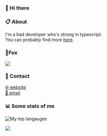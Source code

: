 
### 👋 Hi there 

### 📋 About

I'm a bad developer who's strong in typescript. \
You can probably find more [here](https://pxseu.com/bio).

### 🦊Fox

![](https://pxseu.loves.moe/2ELJv3at3.gif)

### 📱 Contact

[🌐 website](https://www.pxseu.com) \
[📧 email](mailto:contact.pxseu@gmail.com)

### 📊 Some stats of me
<!-- ![My github stats!](https://github-readme-stats.vercel.app/api?username=pxseu&show_icons=true&theme=radical&custom_title=My%20Github%20Stats:&line_height=33) \ -->
![My top langauges](https://github-readme-stats.vercel.app/api/top-langs?username=pxseu&show_icons=true&theme=radical&custom_title=My%20most%20used%20languages:&layout=compact&card_width=445) 

![](https://komarev.com/ghpvc/?username=pxseu&color=ff69b4)


